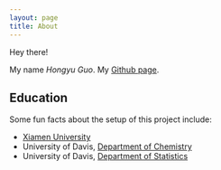 ```yaml
---
layout: page
title: About
---
```


<p class="message">
  Hey there!
</p>

My name *Hongyu Guo*. My [Github page](https://github.com/procodata/).

## Education

Some fun facts about the setup of this project include:

* [Xiamen University](http://en.xmu.edu.cn/)
* University of Davis, [Department of Chemistry](http://chemistry.ucdavis.edu/)
* University of Davis, [Department of Statistics](https://www.stat.ucdavis.edu/)


